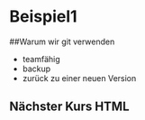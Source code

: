 # Beispiel1

##Warum wir git verwenden

* teamfähig
* backup
* zurück zu einer neuen Version

## Nächster Kurs HTML